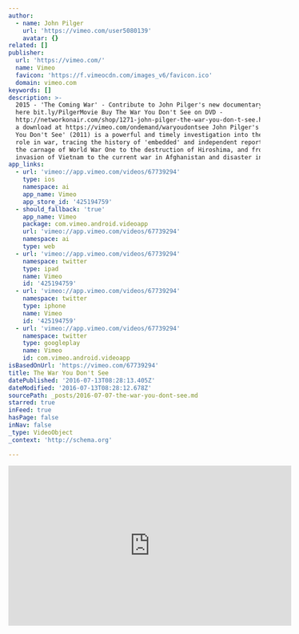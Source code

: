 ```yaml
---
author:
  - name: John Pilger
    url: 'https://vimeo.com/user5080139'
    avatar: {}
related: []
publisher:
  url: 'https://vimeo.com/'
  name: Vimeo
  favicon: 'https://f.vimeocdn.com/images_v6/favicon.ico'
  domain: vimeo.com
keywords: []
description: >-
  2015 - 'The Coming War' - Contribute to John Pilger's new documentary project
  here bit.ly/PilgerMovie Buy The War You Don't See on DVD -
  http://networkonair.com/shop/1271-john-pilger-the-war-you-don-t-see.html or as
  a download at https://vimeo.com/ondemand/waryoudontsee John Pilger's 'The War
  You Don't See' (2011) is a powerful and timely investigation into the media's
  role in war, tracing the history of 'embedded' and independent reporting from
  the carnage of World War One to the destruction of Hiroshima, and from the
  invasion of Vietnam to the current war in Afghanistan and disaster in Iraq.
app_links:
  - url: 'vimeo://app.vimeo.com/videos/67739294'
    type: ios
    namespace: ai
    app_name: Vimeo
    app_store_id: '425194759'
  - should_fallback: 'true'
    app_name: Vimeo
    package: com.vimeo.android.videoapp
    url: 'vimeo://app.vimeo.com/videos/67739294'
    namespace: ai
    type: web
  - url: 'vimeo://app.vimeo.com/videos/67739294'
    namespace: twitter
    type: ipad
    name: Vimeo
    id: '425194759'
  - url: 'vimeo://app.vimeo.com/videos/67739294'
    namespace: twitter
    type: iphone
    name: Vimeo
    id: '425194759'
  - url: 'vimeo://app.vimeo.com/videos/67739294'
    namespace: twitter
    type: googleplay
    name: Vimeo
    id: com.vimeo.android.videoapp
isBasedOnUrl: 'https://vimeo.com/67739294'
title: The War You Don't See
datePublished: '2016-07-13T08:28:13.405Z'
dateModified: '2016-07-13T08:28:12.678Z'
sourcePath: _posts/2016-07-07-the-war-you-dont-see.md
starred: true
inFeed: true
hasPage: false
inNav: false
_type: VideoObject
_context: 'http://schema.org'

---
```

<iframe src="https://cdn.embedly.com/widgets/media.html?src=https%3A%2F%2Fplayer.vimeo.com%2Fvideo%2F67739294&amp;url=https%3A%2F%2Fvimeo.com%2F67739294&amp;image=https%3A%2F%2Fi.vimeocdn.com%2Fvideo%2F439827302_295x166.jpg&amp;key=b7d04c9b404c499eba89ee7072e1c4f7&amp;type=text%2Fhtml&amp;schema=vimeo" width="566" height="320" scrolling="no" frameborder="0" allowfullscreen="" style=""></iframe>